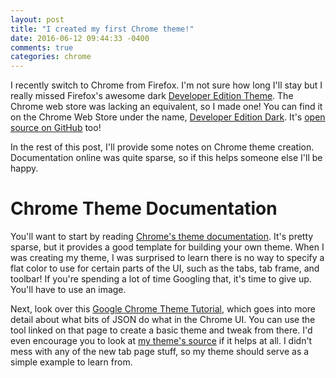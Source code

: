 ```yaml
---
layout: post
title: "I created my first Chrome theme!"
date: 2016-06-12 09:44:33 -0400
comments: true
categories: chrome
---
```


I recently switch to Chrome from Firefox. I'm not sure how long I'll stay but I really missed Firefox's awesome dark [Developer Edition Theme](https://wiki.mozilla.org/DevTools/Developer_Edition_Theme). The Chrome web store was lacking an equivalent, so I made one! You can find it on the Chrome Web Store under the name, [Developer Edition Dark](https://chrome.google.com/webstore/detail/developer-edition-dark/lglfmldlfmbbehalkgiglehhjblbfcjo). It's [open source on GitHub](https://github.com/KeenRivals/chrome-developer-edition-dark) too!

In the rest of this post, I'll provide some notes on Chrome theme creation. Documentation online was quite sparse, so if this helps someone else I'll be happy.

<!-- more -->

# Chrome Theme Documentation

You'll want to start by reading [Chrome's theme documentation](https://developer.chrome.com/extensions/themes). It's pretty sparse, but it provides a good template for building your own theme. When I was creating my theme, I was surprised to learn there is no way to specify a flat color to use for certain parts of the UI, such as the tabs, tab frame, and toolbar! If you're spending a lot of time Googling that, it's time to give up. You'll have to use an image.

Next, look over this [Google Chrome Theme Tutorial](https://sites.google.com/site/gsugsa/google-apps/google-chrome/how-to-create-a-theme), which goes into more detail about what bits of JSON do what in the Chrome UI. You can use the tool linked on that page to create a basic theme and tweak from there. I'd even encourage you to look at [my theme's source](https://github.com/KeenRivals/chrome-developer-edition-dark) if it helps at all. I didn't mess with any of the new tab page stuff, so my theme should serve as a simple example to learn from.

